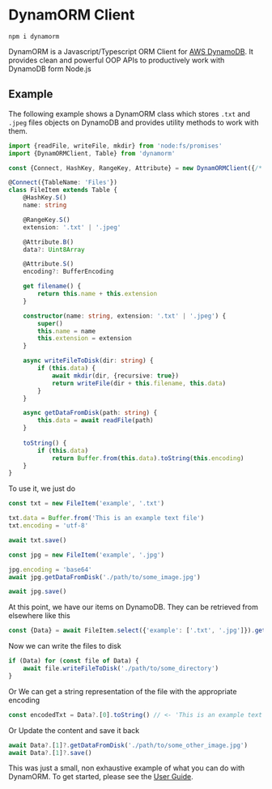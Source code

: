 # DynamORM Client

```
npm i dynamorm
```
DynamORM is a Javascript/Typescript ORM Client for [AWS DynamoDB](https://). 
It provides clean and powerful OOP APIs to productively work with DynamoDB form Node.js

## Example
The following example shows a DynamORM class which stores `.txt` and `.jpeg` files objects on DynamoDB and provides 
utility methods to work with them.

```typescript
import {readFile, writeFile, mkdir} from 'node:fs/promises'
import {DynamORMClient, Table} from 'dynamorm'

const {Connect, HashKey, RangeKey, Attribute} = new DynamORMClient({/* DynamoDB Config */})

@Connect({TableName: 'Files'})
class FileItem extends Table {
    @HashKey.S()
    name: string

    @RangeKey.S()
    extension: '.txt' | '.jpeg'

    @Attribute.B()
    data?: Uint8Array

    @Attribute.S()
    encoding?: BufferEncoding

    get filename() {
        return this.name + this.extension
    }

    constructor(name: string, extension: '.txt' | '.jpeg') {
        super()
        this.name = name
        this.extension = extension
    }

    async writeFileToDisk(dir: string) {
        if (this.data) {
            await mkdir(dir, {recursive: true})
            return writeFile(dir + this.filename, this.data)
        }
    }

    async getDataFromDisk(path: string) {
        this.data = await readFile(path)
    }
    
    toString() {
        if (this.data) 
            return Buffer.from(this.data).toString(this.encoding)
    }
}
```
To use it, we just do
```typescript
const txt = new FileItem('example', '.txt')

txt.data = Buffer.from('This is an example text file')
txt.encoding = 'utf-8'

await txt.save()
```
```typescript
const jpg = new FileItem('example', '.jpg')

jpg.encoding = 'base64'
await jpg.getDataFromDisk('./path/to/some_image.jpg')

await jpg.save()
```
At this point, we have our items on DynamoDB. They can be retrieved from elsewhere like this
```typescript
const {Data} = await FileItem.select({'example': ['.txt', '.jpg']}).get()
```
Now we can write the files to disk
```typescript
if (Data) for (const file of Data) {
    await file.writeFileToDisk('./path/to/some_directory')
}
```
Or We can get a string representation of the file with the appropriate encoding
```typescript
const encodedTxt = Data?.[0].toString() // <- 'This is an example text file'
```
Or Update the content and save it back
```typescript
await Data?.[1]?.getDataFromDisk('./path/to/some_other_image.jpg')
await Data?.[1]?.save()
```
This was just a small,  non exhaustive example of what you can do with DynamORM. To get started, please see 
the [User Guide]().